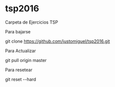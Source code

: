 # tsp2016
Carpeta de Ejercicios TSP

Para bajarse 

git clone https://github.com/justomiguel/tsp2016.git

Para Actualizar

git pull origin master

Para resetear

git reset --hard


